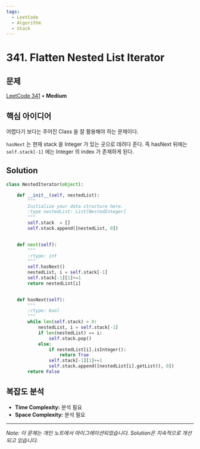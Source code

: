 ```yaml
---
tags:
  - LeetCode
  - Algorithm
  - Stack
---
```


# 341. Flatten Nested List Iterator

## 문제

[LeetCode 341](https://leetcode.com/problems/flatten-nested-list-iterator/) • **Medium**

## 핵심 아이디어

어렵다기 보다는 주어진 Class 을 잘 활용해야 하는 문제이다.

`hasNext` 는 현재 stack 을 Integer 가 있는 곳으로 데려다 준다. 즉 hasNext 뒤에는 `self.stack[-1]` 에는 Integer 의 index 가 존재하게 된다.

## Solution

```python
class NestedIterator(object):

    def __init__(self, nestedList):
        """
        Initialize your data structure here.
        :type nestedList: List[NestedInteger]
        """
        self.stack  = []
        self.stack.append([nestedList, 0])
        

    def next(self):
        """
        :rtype: int
        """
        self.hasNext()
        nestedList, i = self.stack[-1]
        self.stack[-1][1]+=1
        return nestedList[i]
        

    def hasNext(self):
        """
        :rtype: bool
        """
        while len(self.stack) > 0:
            nestedList, i = self.stack[-1]
            if len(nestedList) == i:
                self.stack.pop()
            else:
                if nestedList[i].isInteger():
                    return True
                self.stack[-1][1]+=1
                self.stack.append([nestedList[i].getList(), 0])
        return False
```

## 복잡도 분석

- **Time Complexity:** 분석 필요
- **Space Complexity:** 분석 필요

---

*Note: 이 문제는 개인 노트에서 마이그레이션되었습니다. Solution은 지속적으로 개선되고 있습니다.*
